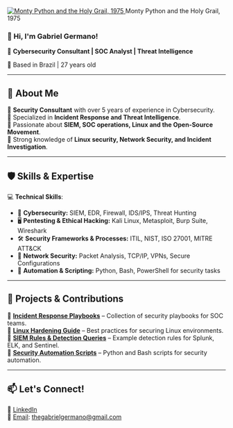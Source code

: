 <a href="https://www.youtube.com/watch?v=FtHZn5X5bXM" target="_blank">
    <img src="https://github.com/SirB3devere/SirB3devere/blob/main/SirBedevere.gif" alt="Monty Python and the Holy Grail, 1975">
</a>
Monty Python and the Holy Grail, 1975

### 👋 Hi, I'm Gabriel Germano!  

💼 **Cybersecurity Consultant | SOC Analyst | Threat Intelligence**  

📍 Based in Brazil | 27 years old  

---

## 🚀 **About Me**  
🔹 **Security Consultant** with over 5 years of experience in Cybersecurity.  
🔹 Specialized in **Incident Response and Threat Intelligence**.  
🔹 Passionate about **SIEM, SOC operations, Linux and the Open-Source Movement**.  
🔹 Strong knowledge of **Linux security, Network Security, and Incident Investigation**.  

---

## 🛡️ **Skills & Expertise**  
💻 **Technical Skills**:  
- 🔐 **Cybersecurity:** SIEM, EDR, Firewall, IDS/IPS, Threat Hunting  
- 🖥 **Pentesting & Ethical Hacking:** Kali Linux, Metasploit, Burp Suite, Wireshark  
- 🛠 **Security Frameworks & Processes:** ITIL, NIST, ISO 27001, MITRE ATT&CK  
- 📡 **Network Security:** Packet Analysis, TCP/IP, VPNs, Secure Configurations  
- 🔄 **Automation & Scripting:** Python, Bash, PowerShell for security tasks  

---

## 📂 **Projects & Contributions**  
📌 **[Incident Response Playbooks](#)** – Collection of security playbooks for SOC teams.  
📌 **[Linux Hardening Guide](#)** – Best practices for securing Linux environments.  
📌 **[SIEM Rules & Detection Queries](#)** – Example detection rules for Splunk, ELK, and Sentinel.  
📌 **[Security Automation Scripts](#)** – Python and Bash scripts for security automation.  

---

## 📫 **Let's Connect!**  
🔗 [LinkedIn](https://www.linkedin.com/in/germanogabriel)  
📧 [Email](mailto:thegabrielgermano@gmail.com): thegabrielgermano@gmail.com

<!--
**CyberB3divere/CyberB3divere** is a ✨ _special_ ✨ repository because its `README.md` (this file) appears on your GitHub profile.

Here are some ideas to get you started:

- 🔭 I’m currently working on ...
- 🌱 I’m currently learning ...
- 👯 I’m looking to collaborate on ...
- 🤔 I’m looking for help with ...
- 💬 Ask me about ...
- 📫 How to reach me: ...
- 😄 Pronouns: ...
- ⚡ Fun fact: ...
-->

